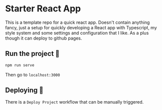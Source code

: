 # Starter React App

This is a template repo for a quick react app.
Doesn't contain anything fancy, just a setup for quickly developing a React app with Typescript, my style system and some settings and configuration that I like.
As a plus though it can deploy to github pages.

## Run the project 🏃

```bash
npm run serve
```

Then go to `localhost:3000`

## Deploying 🚀

There is a `Deploy Project` workflow that can be manually triggered.
